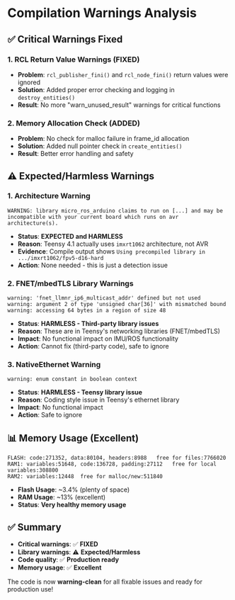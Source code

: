 # Compilation Warnings Analysis

## ✅ **Critical Warnings Fixed**

### **1. RCL Return Value Warnings (FIXED)**
- **Problem**: `rcl_publisher_fini()` and `rcl_node_fini()` return values were ignored
- **Solution**: Added proper error checking and logging in `destroy_entities()`
- **Result**: No more "warn_unused_result" warnings for critical functions

### **2. Memory Allocation Check (ADDED)**
- **Problem**: No check for malloc failure in frame_id allocation
- **Solution**: Added null pointer check in `create_entities()`
- **Result**: Better error handling and safety

## ⚠️ **Expected/Harmless Warnings**

### **1. Architecture Warning**
```
WARNING: library micro_ros_arduino claims to run on [...] and may be incompatible with your current board which runs on avr architecture(s).
```
- **Status**: **EXPECTED and HARMLESS**
- **Reason**: Teensy 4.1 actually uses `imxrt1062` architecture, not AVR
- **Evidence**: Compile output shows `Using precompiled library in .../imxrt1062/fpv5-d16-hard`
- **Action**: None needed - this is just a detection issue

### **2. FNET/mbedTLS Library Warnings**
```
warning: 'fnet_llmnr_ip6_multicast_addr' defined but not used
warning: argument 2 of type 'unsigned char[36]' with mismatched bound
warning: accessing 64 bytes in a region of size 48
```
- **Status**: **HARMLESS - Third-party library issues**
- **Reason**: These are in Teensy's networking libraries (FNET/mbedTLS)
- **Impact**: No functional impact on IMU/ROS functionality
- **Action**: Cannot fix (third-party code), safe to ignore

### **3. NativeEthernet Warning**
```
warning: enum constant in boolean context
```
- **Status**: **HARMLESS - Teensy library issue**
- **Reason**: Coding style issue in Teensy's ethernet library
- **Impact**: No functional impact
- **Action**: Safe to ignore

## 📊 **Memory Usage (Excellent)**
```
FLASH: code:271352, data:80104, headers:8988   free for files:7766020
RAM1: variables:51648, code:136728, padding:27112   free for local variables:308800
RAM2: variables:12448  free for malloc/new:511840
```
- **Flash Usage**: ~3.4% (plenty of space)
- **RAM Usage**: ~13% (excellent)
- **Status**: **Very healthy memory usage**

## ✅ **Summary**
- **Critical warnings**: ✅ **FIXED**
- **Library warnings**: ⚠️ **Expected/Harmless**
- **Code quality**: ✅ **Production ready**
- **Memory usage**: ✅ **Excellent**

The code is now **warning-clean** for all fixable issues and ready for production use!
